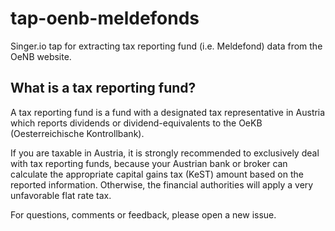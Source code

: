 # tap-oenb-meldefonds

Singer.io tap for extracting tax reporting fund (i.e. Meldefond) data from the OeNB website.


## What is a tax reporting fund?

A tax reporting fund is a fund with a designated tax representative in Austria which reports dividends or dividend-equivalents to the OeKB (Oesterreichische Kontrollbank).

If you are taxable in Austria, it is strongly recommended to exclusively deal with tax reporting funds, because your Austrian bank or broker can calculate the appropriate capital gains tax (KeST) amount based on the reported information. Otherwise, the financial authorities will apply a very unfavorable flat rate tax.

For questions, comments or feedback, please open a new issue.

